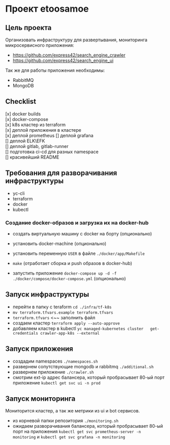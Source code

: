 # Проект etoosamoe

## Цель проекта

Организовать инфраструктуру для развертывания, мониторинга микросервисного приложения:  
 - https://github.com/express42/search_engine_crawler
 - https://github.com/express42/search_engine_ui

Так же для работы приложения необходимы:  
- RabbitMQ
- MongoDB

## Checklist

[x] docker builds  
[x] docker-compose  
[x] k8s кластер из terraform  
[x] деплой приложения в кластере    
[x] деплой prometheus
[] деплой grafana  
[] деплой ELK\EFK  
[] деплой gitlab, gitlab-runner  
[] подготовка ci-cd для разных namespace  
[] красивейший README  


## Требования для разворачивания инфраструктуры
 
 - yc-cli
 - terraform
 - docker
 - kubectl

### Создание docker-образов и загрузка их на docker-hub

 - создать виртуальную машину с docker на борту (опционально)
 - установить docker-machine (опционально)
 - установить переменную ``USER`` в файле ``./docker/app/Makefile``
 - ``make`` (отработает сборка и push образов в docker-hub)
 
 - запустить приложение ``docker-compose up -d -f ./docker/compose/docker-compose.yml``  (опционально)


## Запуск инфраструктуры

 - перейти в папку с teraform ``cd ./infra/tf-k8s``  
 - ``mv terraform.tfvars.example terraform.tfvars``  
 - ``terraform.tfvars`` <~~ заполнить файл  
 - создаем кластер ``terraform apply --auto-approve``  
 - добавляем кластер в kubectl ``yc managed-kubernetes cluster   get-credentials crawler-app-k8s --external``  
  
## Запуск приложения

 - создадим namespaces ``./namespaces.sh``  
 - развернем сопутствующие mongodb и rabbitmq ``./additional.sh``  
 - развернем приложение ``./crawler.sh``
 - смотрим ext-ip адрес балансера, который пробрасывает 80-ый порт приложение ``kubectl get svc ui -n prod``  

## Запуск мониторинга

Мониторится кластер, а так же метрики из ui и bot сервисов.  

 - из корневой папки репозитория ``./monitoring.sh``  
 - ожидаем разворачивания балансера, который пробрасывает 80-ый порт на приложения ``kubectl get svc prometheus-server -n monitoring`` и ``kubectl get svc grafana -n monitoring``  